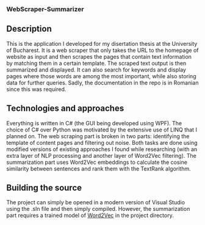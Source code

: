 ### WebScraper-Summarizer

## Description
This is the application I developed for my disertation thesis at the University of Bucharest. It is a web scraper that only takes the URL to the homepage of website as input and then scrapes the pages that contain text information by matching them in a certain template. The scraped text output is then summarized and displayed. It can also search for keywords and display pages where those words are among the most important, while also storing data for further queries. Sadly, the documentation in the repo is in Romanian since this was required.

## Technologies and approaches

Everything is written in C# (the GUI being developed using WPF). The choice of C# over Python was motivated by the extensive use of LINQ that I planned on. The web scraping part is broken in two parts: identifying the template of content pages and filtering out noise. Both tasks are done using modified versions of existing approaches I found while researching (with an extra layer of NLP processing and another layer of Word2Vec filtering). The summarization part uses Word2Vec embeddings to calculate the cosine similarity between sentences and rank them with the TextRank algorithm.

## Building the source

The project can simply be opened in a modern version of Visual Studio using the .sln file and then simply compiled. However, the summarization part requires a trained model of [Word2Vec](https://drive.google.com/file/d/0B7XkCwpI5KDYNlNUTTlSS21pQmM/edit) in the project directory.
